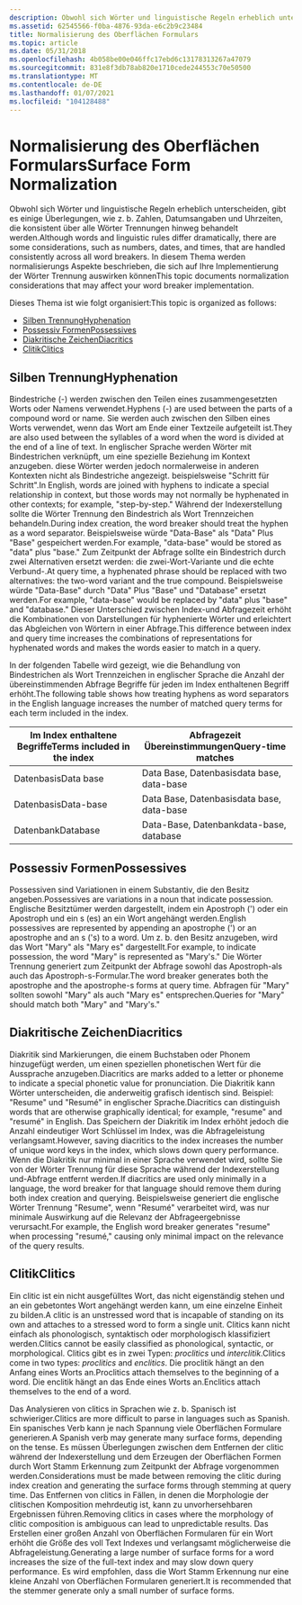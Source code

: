 ```yaml
---
description: Obwohl sich Wörter und linguistische Regeln erheblich unterscheiden, gibt es einige Überlegungen, wie z. b. Zahlen, Datumsangaben und Uhrzeiten, die konsistent über alle Wörter Trennungen hinweg behandelt werden.
ms.assetid: 62545566-f0ba-4876-93da-e6c2b9c23484
title: Normalisierung des Oberflächen Formulars
ms.topic: article
ms.date: 05/31/2018
ms.openlocfilehash: 4b058be00e046ffc17ebd6c13178313267a47079
ms.sourcegitcommit: 831e8f3db78ab820e1710cede244553c70e50500
ms.translationtype: MT
ms.contentlocale: de-DE
ms.lasthandoff: 01/07/2021
ms.locfileid: "104128488"
---
```

# <a name="surface-form-normalization"></a><span data-ttu-id="98152-103">Normalisierung des Oberflächen Formulars</span><span class="sxs-lookup"><span data-stu-id="98152-103">Surface Form Normalization</span></span>

<span data-ttu-id="98152-104">Obwohl sich Wörter und linguistische Regeln erheblich unterscheiden, gibt es einige Überlegungen, wie z. b. Zahlen, Datumsangaben und Uhrzeiten, die konsistent über alle Wörter Trennungen hinweg behandelt werden.</span><span class="sxs-lookup"><span data-stu-id="98152-104">Although words and linguistic rules differ dramatically, there are some considerations, such as numbers, dates, and times, that are handled consistently across all word breakers.</span></span> <span data-ttu-id="98152-105">In diesem Thema werden normalisierungs Aspekte beschrieben, die sich auf Ihre Implementierung der Wörter Trennung auswirken können</span><span class="sxs-lookup"><span data-stu-id="98152-105">This topic documents normalization considerations that may affect your word breaker implementation.</span></span>

<span data-ttu-id="98152-106">Dieses Thema ist wie folgt organisiert:</span><span class="sxs-lookup"><span data-stu-id="98152-106">This topic is organized as follows:</span></span>

-   [<span data-ttu-id="98152-107">Silben Trennung</span><span class="sxs-lookup"><span data-stu-id="98152-107">Hyphenation</span></span>](#hyphenation)
-   [<span data-ttu-id="98152-108">Possessiv Formen</span><span class="sxs-lookup"><span data-stu-id="98152-108">Possessives</span></span>](#possessives)
-   [<span data-ttu-id="98152-109">Diakritische Zeichen</span><span class="sxs-lookup"><span data-stu-id="98152-109">Diacritics</span></span>](#diacritics)
-   [<span data-ttu-id="98152-110">Clitik</span><span class="sxs-lookup"><span data-stu-id="98152-110">Clitics</span></span>](#clitics)

## <a name="hyphenation"></a><span data-ttu-id="98152-111">Silben Trennung</span><span class="sxs-lookup"><span data-stu-id="98152-111">Hyphenation</span></span>

<span data-ttu-id="98152-112">Bindestriche (-) werden zwischen den Teilen eines zusammengesetzten Worts oder Namens verwendet.</span><span class="sxs-lookup"><span data-stu-id="98152-112">Hyphens (-) are used between the parts of a compound word or name.</span></span> <span data-ttu-id="98152-113">Sie werden auch zwischen den Silben eines Worts verwendet, wenn das Wort am Ende einer Textzeile aufgeteilt ist.</span><span class="sxs-lookup"><span data-stu-id="98152-113">They are also used between the syllables of a word when the word is divided at the end of a line of text.</span></span> <span data-ttu-id="98152-114">In englischer Sprache werden Wörter mit Bindestrichen verknüpft, um eine spezielle Beziehung im Kontext anzugeben. diese Wörter werden jedoch normalerweise in anderen Kontexten nicht als Bindestriche angezeigt. beispielsweise "Schritt für Schritt".</span><span class="sxs-lookup"><span data-stu-id="98152-114">In English, words are joined with hyphens to indicate a special relationship in context, but those words may not normally be hyphenated in other contexts; for example, "step-by-step."</span></span> <span data-ttu-id="98152-115">Während der Indexerstellung sollte die Wörter Trennung den Bindestrich als Wort Trennzeichen behandeln.</span><span class="sxs-lookup"><span data-stu-id="98152-115">During index creation, the word breaker should treat the hyphen as a word separator.</span></span> <span data-ttu-id="98152-116">Beispielsweise würde "Data-Base" als "Data" Plus "Base" gespeichert werden.</span><span class="sxs-lookup"><span data-stu-id="98152-116">For example, "data-base" would be stored as "data" plus "base."</span></span> <span data-ttu-id="98152-117">Zum Zeitpunkt der Abfrage sollte ein Bindestrich durch zwei Alternativen ersetzt werden: die zwei-Wort-Variante und die echte Verbund-.</span><span class="sxs-lookup"><span data-stu-id="98152-117">At query time, a hyphenated phrase should be replaced with two alternatives: the two-word variant and the true compound.</span></span> <span data-ttu-id="98152-118">Beispielsweise würde "Data-Base" durch "Data" Plus "Base" und "Database" ersetzt werden.</span><span class="sxs-lookup"><span data-stu-id="98152-118">For example, "data-base" would be replaced by "data" plus "base" and "database."</span></span> <span data-ttu-id="98152-119">Dieser Unterschied zwischen Index-und Abfragezeit erhöht die Kombinationen von Darstellungen für hyphenierte Wörter und erleichtert das Abgleichen von Wörtern in einer Abfrage.</span><span class="sxs-lookup"><span data-stu-id="98152-119">This difference between index and query time increases the combinations of representations for hyphenated words and makes the words easier to match in a query.</span></span>

<span data-ttu-id="98152-120">In der folgenden Tabelle wird gezeigt, wie die Behandlung von Bindestrichen als Wort Trennzeichen in englischer Sprache die Anzahl der übereinstimmenden Abfrage Begriffe für jeden im Index enthaltenen Begriff erhöht.</span><span class="sxs-lookup"><span data-stu-id="98152-120">The following table shows how treating hyphens as word separators in the English language increases the number of matched query terms for each term included in the index.</span></span>



| <span data-ttu-id="98152-121">Im Index enthaltene Begriffe</span><span class="sxs-lookup"><span data-stu-id="98152-121">Terms included in the index</span></span> | <span data-ttu-id="98152-122">Abfragezeit Übereinstimmungen</span><span class="sxs-lookup"><span data-stu-id="98152-122">Query-time matches</span></span>   |
|-----------------------------|----------------------|
| <span data-ttu-id="98152-123">Datenbasis</span><span class="sxs-lookup"><span data-stu-id="98152-123">Data base</span></span>                   | <span data-ttu-id="98152-124">Data Base, Datenbasis</span><span class="sxs-lookup"><span data-stu-id="98152-124">data base, data-base</span></span> |
| <span data-ttu-id="98152-125">Datenbasis</span><span class="sxs-lookup"><span data-stu-id="98152-125">Data-base</span></span>                   | <span data-ttu-id="98152-126">Data Base, Datenbasis</span><span class="sxs-lookup"><span data-stu-id="98152-126">data base, data-base</span></span> |
| <span data-ttu-id="98152-127">Datenbank</span><span class="sxs-lookup"><span data-stu-id="98152-127">Database</span></span>                    | <span data-ttu-id="98152-128">Data-Base, Datenbank</span><span class="sxs-lookup"><span data-stu-id="98152-128">data-base, database</span></span>  |



 

## <a name="possessives"></a><span data-ttu-id="98152-129">Possessiv Formen</span><span class="sxs-lookup"><span data-stu-id="98152-129">Possessives</span></span>

<span data-ttu-id="98152-130">Possessiven sind Variationen in einem Substantiv, die den Besitz angeben.</span><span class="sxs-lookup"><span data-stu-id="98152-130">Possessives are variations in a noun that indicate possession.</span></span> <span data-ttu-id="98152-131">Englische Besitztümer werden dargestellt, indem ein Apostroph (') oder ein Apostroph und ein s (es) an ein Wort angehängt werden.</span><span class="sxs-lookup"><span data-stu-id="98152-131">English possessives are represented by appending an apostrophe (') or an apostrophe and an s ('s) to a word.</span></span> <span data-ttu-id="98152-132">Um z. b. den Besitz anzugeben, wird das Wort "Mary" als "Mary es" dargestellt.</span><span class="sxs-lookup"><span data-stu-id="98152-132">For example, to indicate possession, the word "Mary" is represented as "Mary's."</span></span> <span data-ttu-id="98152-133">Die Wörter Trennung generiert zum Zeitpunkt der Abfrage sowohl das Apostroph-als auch das Apostroph-s-Formular.</span><span class="sxs-lookup"><span data-stu-id="98152-133">The word breaker generates both the apostrophe and the apostrophe-s forms at query time.</span></span> <span data-ttu-id="98152-134">Abfragen für "Mary" sollten sowohl "Mary" als auch "Mary es" entsprechen.</span><span class="sxs-lookup"><span data-stu-id="98152-134">Queries for "Mary" should match both "Mary" and "Mary's."</span></span>

## <a name="diacritics"></a><span data-ttu-id="98152-135">Diakritische Zeichen</span><span class="sxs-lookup"><span data-stu-id="98152-135">Diacritics</span></span>

<span data-ttu-id="98152-136">Diakritik sind Markierungen, die einem Buchstaben oder Phonem hinzugefügt werden, um einen speziellen phonetischen Wert für die Aussprache anzugeben.</span><span class="sxs-lookup"><span data-stu-id="98152-136">Diacritics are marks added to a letter or phoneme to indicate a special phonetic value for pronunciation.</span></span> <span data-ttu-id="98152-137">Die Diakritik kann Wörter unterscheiden, die anderweitig grafisch identisch sind. Beispiel: "Resume" und "Resumé" in englischer Sprache.</span><span class="sxs-lookup"><span data-stu-id="98152-137">Diacritics can distinguish words that are otherwise graphically identical; for example, "resume" and "resumé" in English.</span></span> <span data-ttu-id="98152-138">Das Speichern der Diakritik im Index erhöht jedoch die Anzahl eindeutiger Wort Schlüssel im Index, was die Abfrageleistung verlangsamt.</span><span class="sxs-lookup"><span data-stu-id="98152-138">However, saving diacritics to the index increases the number of unique word keys in the index, which slows down query performance.</span></span> <span data-ttu-id="98152-139">Wenn die Diakritik nur minimal in einer Sprache verwendet wird, sollte Sie von der Wörter Trennung für diese Sprache während der Indexerstellung und-Abfrage entfernt werden.</span><span class="sxs-lookup"><span data-stu-id="98152-139">If diacritics are used only minimally in a language, the word breaker for that language should remove them during both index creation and querying.</span></span> <span data-ttu-id="98152-140">Beispielsweise generiert die englische Wörter Trennung "Resume", wenn "Resumé" verarbeitet wird, was nur minimale Auswirkung auf die Relevanz der Abfrageergebnisse verursacht.</span><span class="sxs-lookup"><span data-stu-id="98152-140">For example, the English word breaker generates "resume" when processing "resumé," causing only minimal impact on the relevance of the query results.</span></span>

## <a name="clitics"></a><span data-ttu-id="98152-141">Clitik</span><span class="sxs-lookup"><span data-stu-id="98152-141">Clitics</span></span>

<span data-ttu-id="98152-142">Ein clitic ist ein nicht ausgefülltes Wort, das nicht eigenständig stehen und an ein gebetontes Wort angehängt werden kann, um eine einzelne Einheit zu bilden.</span><span class="sxs-lookup"><span data-stu-id="98152-142">A clitic is an unstressed word that is incapable of standing on its own and attaches to a stressed word to form a single unit.</span></span> <span data-ttu-id="98152-143">Clitics kann nicht einfach als phonologisch, syntaktisch oder morphologisch klassifiziert werden.</span><span class="sxs-lookup"><span data-stu-id="98152-143">Clitics cannot be easily classified as phonological, syntactic, or morphological.</span></span> <span data-ttu-id="98152-144">Clitics gibt es in zwei Typen: *proclitics* und *interclitik*.</span><span class="sxs-lookup"><span data-stu-id="98152-144">Clitics come in two types: *proclitics* and *enclitics*.</span></span> <span data-ttu-id="98152-145">Die proclitik hängt an den Anfang eines Worts an.</span><span class="sxs-lookup"><span data-stu-id="98152-145">Proclitics attach themselves to the beginning of a word.</span></span> <span data-ttu-id="98152-146">Die enclitik hängt an das Ende eines Worts an.</span><span class="sxs-lookup"><span data-stu-id="98152-146">Enclitics attach themselves to the end of a word.</span></span>

<span data-ttu-id="98152-147">Das Analysieren von clitics in Sprachen wie z. b. Spanisch ist schwieriger.</span><span class="sxs-lookup"><span data-stu-id="98152-147">Clitics are more difficult to parse in languages such as Spanish.</span></span> <span data-ttu-id="98152-148">Ein spanisches Verb kann je nach Spannung viele Oberflächen Formulare generieren.</span><span class="sxs-lookup"><span data-stu-id="98152-148">A Spanish verb may generate many surface forms, depending on the tense.</span></span> <span data-ttu-id="98152-149">Es müssen Überlegungen zwischen dem Entfernen der clitic während der Indexerstellung und dem Erzeugen der Oberflächen Formen durch Wort Stamm Erkennung zum Zeitpunkt der Abfrage vorgenommen werden.</span><span class="sxs-lookup"><span data-stu-id="98152-149">Considerations must be made between removing the clitic during index creation and generating the surface forms through stemming at query time.</span></span> <span data-ttu-id="98152-150">Das Entfernen von clitics in Fällen, in denen die Morphologie der clitischen Komposition mehrdeutig ist, kann zu unvorhersehbaren Ergebnissen führen.</span><span class="sxs-lookup"><span data-stu-id="98152-150">Removing clitics in cases where the morphology of clitic composition is ambiguous can lead to unpredictable results.</span></span> <span data-ttu-id="98152-151">Das Erstellen einer großen Anzahl von Oberflächen Formularen für ein Wort erhöht die Größe des voll Text Indexes und verlangsamt möglicherweise die Abfrageleistung.</span><span class="sxs-lookup"><span data-stu-id="98152-151">Generating a large number of surface forms for a word increases the size of the full-text index and may slow down query performance.</span></span> <span data-ttu-id="98152-152">Es wird empfohlen, dass die Wort Stamm Erkennung nur eine kleine Anzahl von Oberflächen Formularen generiert.</span><span class="sxs-lookup"><span data-stu-id="98152-152">It is recommended that the stemmer generate only a small number of surface forms.</span></span>

 

 



